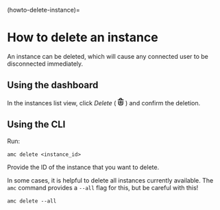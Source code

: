 (howto-delete-instance)=
# How to delete an instance

An instance can be deleted, which will cause any connected user to be disconnected immediately.

## Using the dashboard

In the instances list view, click *Delete* ( ![delete application icon](/images/delete-icon.png) ) and confirm the deletion.

## Using the CLI

Run:

    amc delete <instance_id>

Provide the ID of the instance that you want to delete.

In some cases, it is helpful to delete all instances currently available.
The `amc` command provides a `--all` flag for this, but be careful with this!

    amc delete --all
